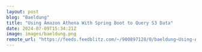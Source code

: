 ```yaml
---
layout: post
blog: "Baeldung"
title: "Using Amazon Athena With Spring Boot to Query S3 Data"
date: 2024-07-09T15:34:21Z
image: images/baeldung.png
remote_url: "https://feeds.feedblitz.com/~/900897128/0/baeldung~Using-Amazon-Athena-With-Spring-Boot-to-Query-S-Data"
---
```

